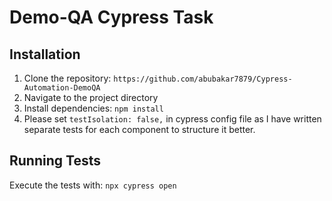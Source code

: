 # Demo-QA Cypress Task
## Installation
1. Clone the repository: `https://github.com/abubakar7879/Cypress-Automation-DemoQA`
2. Navigate to the project directory
3. Install dependencies: `npm install`
4. Please set  `testIsolation: false,` in cypress config file as I have written separate tests for each component to structure it better.
## Running Tests
Execute the tests with: `npx cypress open`
